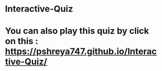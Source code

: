 # Interactive-Quiz
# You can also play this quiz by click on this :   https://pshreya747.github.io/Interactive-Quiz/
